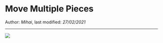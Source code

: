 # Move Multiple Pieces

Author: *Mihai*, last modified: _27/02/2021_

---

![](https://www.youtube-nocookie.com/embed/qcB1hmQowHE)
